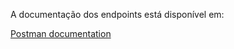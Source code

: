 A documentação dos endpoints está disponível em:

[Postman documentation](https://documenter.getpostman.com/view/25399511/2s8ZDVaisz)
